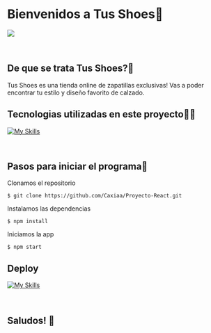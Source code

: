 # Bienvenidos a Tus Shoes👟

![](https://res.cloudinary.com/di3joq5ec/image/upload/v1664295720/logo_small_ysh8ia.png)

<br>

## De que se trata Tus Shoes?🤔

Tus Shoes es una tienda online de zapatillas exclusivas! Vas a poder encontrar tu estilo y diseño favorito de calzado.


## Tecnologias utilizadas en este proyecto👩‍💻
[![My Skills](https://skillicons.dev/icons?i=js,html,css,sass,react,firebase)](https://skillicons.dev)

<br>

## Pasos para iniciar el programa📃

Clonamos el repositorio

`$ git clone https://github.com/Caxiaa/Proyecto-React.git`

Instalamos las dependencias

`$ npm install`

Iniciamos la app

`$ npm start`

## Deploy

[![My Skills](https://skillicons.dev/icons?i=vercel)](https://skillicons.dev)

<br>


## Saludos! 👋